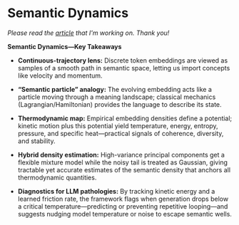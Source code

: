 
# Semantic Dynamics

_Please read the [article](https://github.com/Omega97/semantic-dynamics/blob/main/Semantic_Dynamics.pdf) that I'm working on. Thank you!_


**Semantic Dynamics—Key Takeaways**

- **Continuous-trajectory lens:** Discrete token embeddings are viewed as samples of a smooth path in semantic space, letting us import concepts like velocity and momentum.
    
- **“Semantic particle” analogy:** The evolving embedding acts like a particle moving through a meaning landscape; classical mechanics (Lagrangian/Hamiltonian) provides the language to describe its state.
    
- **Thermodynamic map:** Empirical embedding densities define a potential; kinetic motion plus this potential yield temperature, energy, entropy, pressure, and specific heat—practical signals of coherence, diversity, and stability.
    
- **Hybrid density estimation:** High-variance principal components get a flexible mixture model while the noisy tail is treated as Gaussian, giving tractable yet accurate estimates of the semantic density that anchors all thermodynamic quantities.
    
- **Diagnostics for LLM pathologies:** By tracking kinetic energy and a learned friction rate, the framework flags when generation drops below a critical temperature—predicting or preventing repetitive looping—and suggests nudging model temperature or noise to escape semantic wells.
